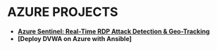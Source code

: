 # AZURE PROJECTS
- **[Azure Sentinel: Real-Time RDP Attack Detection & Geo-Tracking](https://github.com/hhphu/azure-sentinels-siems.git)**
- **[Deploy DVWA on Azure with Ansible]**

